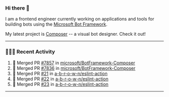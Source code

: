 ### Hi there 👋

I am a frontend engineer currently working on applications and tools for building bots using the [Microsoft Bot Framework](https://dev.botframework.com/).

My latest project is [Composer](https://github.com/microsoft/BotFramework-Composer) -- a visual bot designer. Check it out!

---

### 👨🏻‍💻 Recent Activity

<!--START_SECTION:activity-->
1. 🎉 Merged PR [#7857](https://github.com/microsoft/BotFramework-Composer/pull/7857) in [microsoft/BotFramework-Composer](https://github.com/microsoft/BotFramework-Composer)
2. 🎉 Merged PR [#7836](https://github.com/microsoft/BotFramework-Composer/pull/7836) in [microsoft/BotFramework-Composer](https://github.com/microsoft/BotFramework-Composer)
3. 🎉 Merged PR [#21](https://github.com/a-b-r-o-w-n/eslint-action/pull/21) in [a-b-r-o-w-n/eslint-action](https://github.com/a-b-r-o-w-n/eslint-action)
4. 🎉 Merged PR [#22](https://github.com/a-b-r-o-w-n/eslint-action/pull/22) in [a-b-r-o-w-n/eslint-action](https://github.com/a-b-r-o-w-n/eslint-action)
5. 🎉 Merged PR [#23](https://github.com/a-b-r-o-w-n/eslint-action/pull/23) in [a-b-r-o-w-n/eslint-action](https://github.com/a-b-r-o-w-n/eslint-action)
<!--END_SECTION:activity-->

---

<!--
**a-b-r-o-w-n/a-b-r-o-w-n** is a ✨ _special_ ✨ repository because its `README.md` (this file) appears on your GitHub profile.

Here are some ideas to get you started:

- 🔭 I’m currently working on ...
- 🌱 I’m currently learning ...
- 👯 I’m looking to collaborate on ...
- 🤔 I’m looking for help with ...
- 💬 Ask me about ...
- 📫 How to reach me: ...
- 😄 Pronouns: ...
- ⚡ Fun fact: ...
-->
